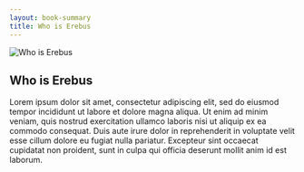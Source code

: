 ```yaml
---
layout: book-summary
title: Who is Erebus
---
```

<div class="row">
    <div class="col-md-4">
        <img src="{{ "/images/covers/who-is-erebus.png" | relative_url }}" alt="Who is Erebus" />
    </div>
    <div class="col-md-8">
        <h2>Who is Erebus</h2>
        <p>Lorem ipsum dolor sit amet, consectetur adipiscing elit, sed do eiusmod tempor incididunt ut labore et dolore magna aliqua. Ut enim ad minim veniam, quis nostrud exercitation ullamco laboris nisi ut aliquip ex ea commodo consequat. Duis aute irure dolor in reprehenderit in voluptate velit esse cillum dolore eu fugiat nulla pariatur. Excepteur sint occaecat cupidatat non proident, sunt in culpa qui officia deserunt mollit anim id est laborum.</p>
    </div>
</div>